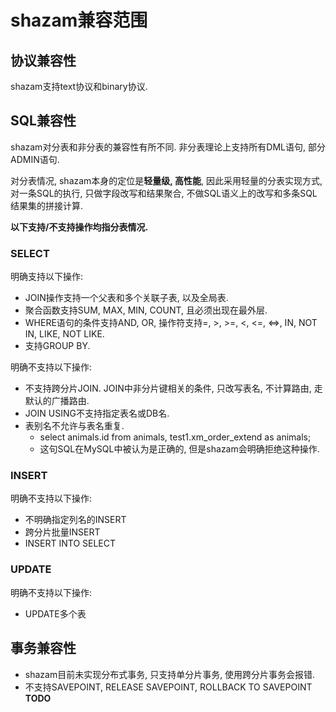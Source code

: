 # shazam兼容范围

## 协议兼容性

shazam支持text协议和binary协议. 

## SQL兼容性

shazam对分表和非分表的兼容性有所不同. 非分表理论上支持所有DML语句, 部分ADMIN语句.

对分表情况, shazam本身的定位是**轻量级, 高性能**, 因此采用轻量的分表实现方式, 对一条SQL的执行, 只做字段改写和结果聚合, 不做SQL语义上的改写和多条SQL结果集的拼接计算. 

**以下支持/不支持操作均指分表情况.**

### SELECT

明确支持以下操作:

- JOIN操作支持一个父表和多个关联子表, 以及全局表.
- 聚合函数支持SUM, MAX, MIN, COUNT, 且必须出现在最外层.
- WHERE语句的条件支持AND, OR, 操作符支持=, >, >=, <, <=, <=>, IN, NOT IN, LIKE, NOT LIKE.
- 支持GROUP BY.

明确不支持以下操作:

- 不支持跨分片JOIN. JOIN中非分片键相关的条件, 只改写表名, 不计算路由, 走默认的广播路由.
- JOIN USING不支持指定表名或DB名.
- 表别名不允许与表名重复.
  - select animals.id from animals, test1.xm_order_extend as animals;
  - 这句SQL在MySQL中被认为是正确的, 但是shazam会明确拒绝这种操作.

### INSERT

明确不支持以下操作:

- 不明确指定列名的INSERT
- 跨分片批量INSERT
- INSERT INTO SELECT
 
### UPDATE

明确不支持以下操作:

- UPDATE多个表


## 事务兼容性

- shazam目前未实现分布式事务, 只支持单分片事务, 使用跨分片事务会报错.
- 不支持SAVEPOINT, RELEASE SAVEPOINT, ROLLBACK TO SAVEPOINT **TODO**
